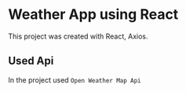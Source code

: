 # Weather App using React

This project was created with React, Axios.

## Used Api

In the project used `Open Weather Map Api`
